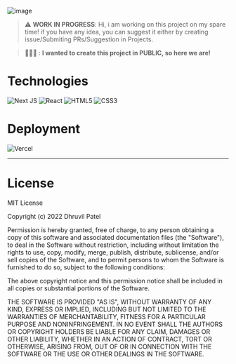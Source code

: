![image](https://readme-styles.vercel.app/api/header/readme?subtitle=styles%20for%20the%20header)

> :warning: **WORK IN PROGRESS**: Hi, i am working on this project on my spare time! if you have any idea, you can suggest it either by creating issue/Submiting PRs/Suggestion in Projects.

> 👨🏻‍🎨 : **I wanted to create this project in PUBLIC, so here we are!**


# Technologies
![Next JS](https://img.shields.io/badge/Next-black?style=for-the-badge&logo=next.js&logoColor=white)
![React](https://img.shields.io/badge/react-%2320232a.svg?style=for-the-badge&logo=react&logoColor=%2361DAFB) 
 ![HTML5](https://img.shields.io/badge/html5-%23E34F26.svg?style=for-the-badge&logo=html5&logoColor=white) ![CSS3](https://img.shields.io/badge/css3-%231572B6.svg?style=for-the-badge&logo=css3&logoColor=white) 

# Deployment
![Vercel](https://img.shields.io/badge/vercel-%23000000.svg?style=for-the-badge&logo=vercel&logoColor=#00C7B7)


----

# License

MIT License

Copyright (c) 2022 Dhruvil Patel

Permission is hereby granted, free of charge, to any person obtaining a copy of this software and associated documentation files (the "Software"), to deal in the Software without restriction, including without limitation the rights to use, copy, modify, merge, publish, distribute, sublicense, and/or sell copies of the Software, and to permit persons to whom the Software is furnished to do so, subject to the following conditions:

The above copyright notice and this permission notice shall be included in all copies or substantial portions of the Software.

THE SOFTWARE IS PROVIDED "AS IS", WITHOUT WARRANTY OF ANY KIND, EXPRESS OR IMPLIED, INCLUDING BUT NOT LIMITED TO THE WARRANTIES OF MERCHANTABILITY, FITNESS FOR A PARTICULAR PURPOSE AND NONINFRINGEMENT. IN NO EVENT SHALL THE AUTHORS OR COPYRIGHT HOLDERS BE LIABLE FOR ANY CLAIM, DAMAGES OR OTHER LIABILITY, WHETHER IN AN ACTION OF CONTRACT, TORT OR OTHERWISE, ARISING FROM, OUT OF OR IN CONNECTION WITH THE SOFTWARE OR THE USE OR OTHER DEALINGS IN THE SOFTWARE.
